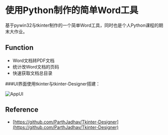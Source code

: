 # 使用Python制作的简单Word工具
基于pywin32与tkinter制作的一个简单Word工具，同时也是个人Python课程的期末大作业。  

## Function
* Word文档转PDF文档
* 统计改Word文档的页码
* 快速获取文档总目录

###UI界面使用tkinter与tkinter-Designer搭建：  

![AppUI](https://pic1.imgdb.cn/item/646f521cf024cca173c3e04c.png)

## Reference
* [https://github.com/ParthJadhav/Tkinter-Designer](https://github.com/ParthJadhav/Tkinter-Designer)

